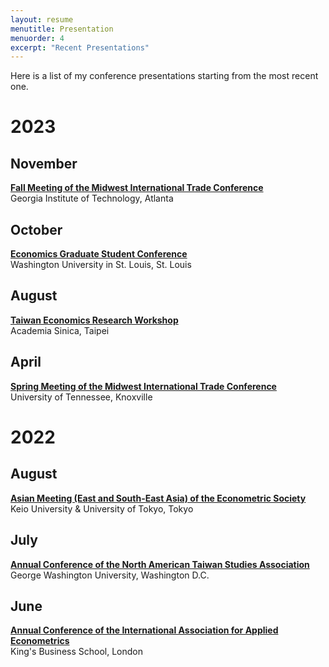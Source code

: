 ```yaml
---
layout: resume
menutitle: Presentation
menuorder: 4
excerpt: "Recent Presentations"
---
```


Here is a list of my conference presentations starting from the most recent one.

# 2023

## November
<a href="https://econ.gatech.edu/midwest-economics-conference" target="_blank">**Fall Meeting of the Midwest International Trade Conference**</a>\
Georgia Institute of Technology, Atlanta

## October
<a href="https://sites.wustl.edu/egsc/" target="_blank">**Economics Graduate Student Conference**</a>\
Washington University in St. Louis, St. Louis

## August
<a href="https://www.econ.sinica.edu.tw/summer2023" target="_blank">**Taiwan Economics Research Workshop**</a>\
Academia Sinica, Taipei

## April
<a href="https://haslam.utk.edu/midwest-economics-conference/" target="_blank">**Spring Meeting of the Midwest International Trade Conference**</a>\
University of Tennessee, Knoxville

# 2022

## August
<a href="https://ies.keio.ac.jp/ames2022/" target="_blank">**Asian Meeting (East and South-East Asia) of the Econometric Society**</a>\
Keio University & University of Tokyo, Tokyo

## July
<a href="https://www.na-tsa.org/" target="_blank">**Annual Conference of the North American Taiwan Studies Association**</a>\
George Washington University, Washington D.C.

## June
<a href="https://iaae2022.org/" target="_blank">**Annual Conference of the International Association for Applied Econometrics**</a>\
King's Business School, London

